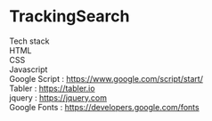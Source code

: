 # TrackingSearch

Tech stack\
HTML\
CSS\
Javascript\
Google Script : https://www.google.com/script/start/ \
Tabler : https://tabler.io \
jquery : https://jquery.com \
Google Fonts : https://developers.google.com/fonts
